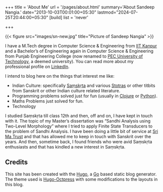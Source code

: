 +++
title = 'About Me'
url = '/pages/about.html'
summary='About Sandeep Nangia.'
date="2013-10-03T00:01:00+05:30"
lastmod="2024-07-25T20:44:00+05:30"
[build]
  list = 'never'

+++

{{< figure src="images/sn-new.jpg" title="Picture of Sandeep Nangia" >}}


I have a M.Tech degree in Computer Science & Engineering from [IIT Kanpur](www.iitk.ac.in/) and a Bachelor’s of Engineering again in Computer Science & Engineering from Punjab Engineering College (now renamed to [PEC University of Technology](http://pec.ac.in/), a deemed university). You can read more about my professional profile on [LinkedIn](http://in.linkedin.com/in/sandeepnangia).

I intend to blog here on the things that interest me like:

- Indian Culture: specifically [Saṃskṛta](http://en.wikipedia.org/wiki/Sanskrit) and various [Stotras](http://en.wikipedia.org/wiki/Stotra) or other titbits from Sanskrit or other Indian culture related literature. 
- Programming problems solved just for fun (usually in [Clojure](http://clojure.org/) or [Python](http://www.python.org/)).
- Maths Problems just solved for fun. 
- Technology


I studied Saṃskṛta till class 12th and then, off and on, I have kept in touch with it. The topic of my Master’s dissertation was “Sandhi Analysis using Two-Level Morphology” where I tried to apply Finite State Transducers to the problem of Sandhi Analysis. I have been doing a little bit of service at [Sri Ma Trust](http://www.kathamrita.org) and that has allowed me to keep in touch with Sanskrit over the years. And then, sometime back, I found friends who were avid Saṃskṛta enthusiasts and that has kindled a new interest in Saṃskṛta. 

Credits
-------
This site has been created with the [Hugo](https://gohugo.io), a [Go](https://go.dev) based static blog generator. The theme used is [Hugo-Octpress](https://themes.gohugo.io/themes/hugo-octopress/) with some modifications to the layouts in this blog.
